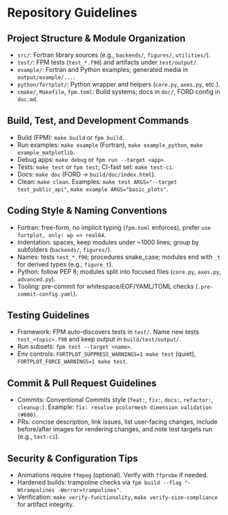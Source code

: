 # Repository Guidelines

## Project Structure & Module Organization
- `src/`: Fortran library sources (e.g., `backends/`, `figures/`, `utilities/`).
- `test/`: FPM tests (`test_*.f90`) and artifacts under `test/output/`.
- `example/`: Fortran and Python examples; generated media in `output/example/...`.
- `python/fortplot/`: Python wrapper and helpers (`core.py`, `axes.py`, etc.).
- `cmake/`, `Makefile`, `fpm.toml`: Build systems; docs in `doc/`, FORD config in `doc.md`.

## Build, Test, and Development Commands
- Build (FPM): `make build` or `fpm build`.
- Run examples: `make example` (Fortran), `make example_python`, `make example_matplotlib`.
- Debug apps: `make debug` or `fpm run --target <app>`.
- Tests: `make test` or `fpm test`; CI-fast set: `make test-ci`.
- Docs: `make doc` (FORD → `build/doc/index.html`).
- Clean: `make clean`.
  Examples: `make test ARGS="--target test_public_api"`, `make example ARGS="basic_plots"`.

## Coding Style & Naming Conventions
- Fortran: free-form, no implicit typing (`fpm.toml` enforces), prefer `use fortplot, only: wp => real64`.
- Indentation: spaces, keep modules under ~1000 lines; group by subfolders (`backends/`, `figures/`).
- Names: tests `test_*.f90`; procedures snake_case; modules end with `_t` for derived types (e.g., `figure_t`).
- Python: follow PEP 8; modules split into focused files (`core.py`, `axes.py`, `advanced.py`).
- Tooling: pre-commit for whitespace/EOF/YAML/TOML checks (`.pre-commit-config.yaml`).

## Testing Guidelines
- Framework: FPM auto-discovers tests in `test/`. Name new tests `test_<topic>.f90` and keep output in `build/test/output/`.
- Run subsets: `fpm test --target <name>`.
- Env controls: `FORTPLOT_SUPPRESS_WARNINGS=1 make test` (quiet), `FORTPLOT_FORCE_WARNINGS=1 make test`.

## Commit & Pull Request Guidelines
- Commits: Conventional Commits style (`feat:`, `fix:`, `docs:`, `refactor:`, `cleanup:`). Example: `fix: resolve pcolormesh dimension validation (#600)`.
- PRs: concise description, link issues, list user-facing changes, include before/after images for rendering changes, and note test targets run (e.g., `test-ci`).

## Security & Configuration Tips
- Animations require `ffmpeg` (optional). Verify with `ffprobe` if needed.
- Hardened builds: trampoline checks via `fpm build --flag "-Wtrampolines -Werror=trampolines"`.
- Verification: `make verify-functionality`, `make verify-size-compliance` for artifact integrity.
